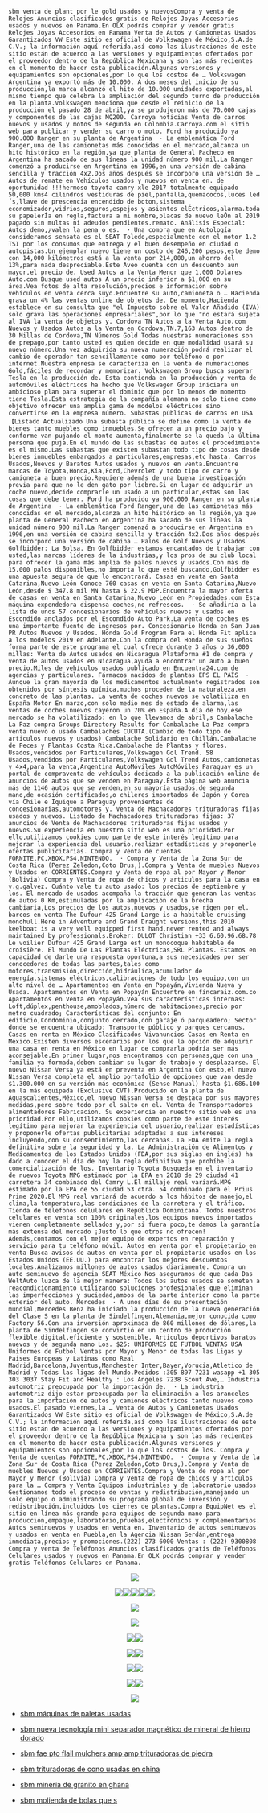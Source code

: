 
```
sbm venta de plant por le gold usados ​​y nuevosCompra y venta de Relojes Anuncios clasificados gratis de Relojes Joyas Accesorios usados y nuevos en Panama.En OLX podrás comprar y vender gratis Relojes Joyas Accesorios en Panama Venta de Autos y Camionetas Usados Garantizados VW Este sitio es oficial de Volkswagen de México,S.A.de C.V.; la información aquí referida,así como las ilustraciones de este sitio están de acuerdo a las versiones y equipamientos ofertados por el proveedor dentro de la República Mexicana y son las más recientes en el momento de hacer esta publicación.Algunas versiones y equipamientos son opcionales,por lo que los costos de … Volkswagen Argentina ya exportó más de 10.000. A dos meses del inicio de su producción,la marca alcanzó el hito de 10.000 unidades exportadas,al mismo tiempo que celebra la ampliación del segundo turno de producción en la planta.Volkswagen menciona que desde el reinicio de la producción el pasado 28 de abril,ya se produjeron más de 70.000 cajas y componentes de las cajas MQ200. Carroya noticias Venta de carros nuevos y usados y motos de segunda en Colombia.Carroya.com el sitio web para publicar y vender su carro o moto. Ford ha producido ya 900.000 Ranger en su planta de Argentina  · La emblemática Ford Ranger,una de las camionetas más conocidas en el mercado,alcanza un hito histórico en la región,ya que planta de General Pacheco en Argentina ha sacado de sus líneas la unidad número 900 mil.La Ranger comenzó a producirse en Argentina en 1996,en una versión de cabina sencilla y tracción 4x2.Dos años después se incorporó una versión de … Autos de remate en Vehículos usados y nuevos en venta en. de oportunidad !!!hermoso toyota camry xle 2017 totalmente equipado 50,000 kms4 cilindros vestiduras de piel,pantalla,quemacocos,luces led´s,llave de prescencia encendido de boton,sistema economizador,vidrios,seguros,espejos y asientos elÉctricos,alarma.toda su papelerÍa en regla,factura a mi nombre,placas de nuevo leÓn al 2019 pagado sin multas ni adeudos pendientes.remato. Análisis Especial: Autos demo,¿valen la pena o es.  · Una compra que en Autología consideramos sensata es el SEAT Toledo,especialmente con el motor 1.2 TSI por los consumos que entrega y el buen desempeño en ciudad o autopistas.Un ejemplar nuevo tiene un costo de 246,200 pesos,este demo con 14,000 kilómetros está a la venta por 214,000,un ahorro del 13%,para nada despreciable.Este Aveo cuenta con un descuento aun mayor,el precio de. Used Autos a la Venta Menor que 1,000 Dolares Auto.com Busque used autos A un precio inferior a $1,000 en su área.Vea fotos de alta resolución,precios e información sobre vehículos en venta cerca suyo.Encuentre su auto,camioneta o … Hacienda grava un 4% las ventas online de objetos de. De momento,Hacienda establece en su consulta que "el Impuesto sobre el Valor Añadido (IVA) solo grava las operaciones empresariales",por lo que "no estará sujeta al IVA la venta de objetos y. Cordova TN Autos a la Venta Auto.com Nuevos y Usados Autos a la Venta en Cordova,TN.7,163 Autos dentro de 30 Millas de Cordova,TN Números Gold Todas nuestras numeraciones son de prepago,por tanto usted es quien decide en que modalidad usará su nuevo número.Una vez adquirida su nueva numeración podrá realizar el cambio de operador tan sencillamente como por teléfono o por internet.Nuestra empresa se caracteriza en la venta de numeraciones Gold,fáciles de recordar y memorizar. Volkswagen Group busca superar Tesla en la producción de. Esta contienda en la producción y venta de automóviles eléctricos ha hecho que Volkswagen Group iniciara un ambicioso plan para superar el dominio que por lo menos de momento tiene Tesla.Esta estrategia de la compañía alemana no solo tiene como objetivo ofrecer una amplia gama de modelos eléctricos sino convertirse en la empresa número. Subastas públicas de carros en USA ️ 【Listado Actualizado Una subasta pública se define como la venta de bienes tanto muebles como inmuebles.Se ofrecen a un precio bajo y conforme van pujando el monto aumenta,finalmente se la queda la última persona que puja.En el mundo de las subastas de autos el procedimiento es el mismo.Las subastas que existen subastan todo tipo de cosas desde bienes inmuebles embargados a particulares,empresas,etc hasta. Carros Usados,Nuevos y Baratos Autos usados y nuevos en venta.Encuentre marcas de Toyota,Honda,Kia,Ford,Chevrolet y todo tipo de carro y camioneta a buen precio.Requiere además de una buena investigación previa para que no le den gato por liebre.Si en lugar de adquirir un coche nuevo,decide comprarle un usado a un particular,estas son las cosas que debe tener. Ford ha producido ya 900.000 Ranger en su planta de Argentina  · La emblemática Ford Ranger,una de las camionetas más conocidas en el mercado,alcanza un hito histórico en la región,ya que planta de General Pacheco en Argentina ha sacado de sus líneas la unidad número 900 mil.La Ranger comenzó a producirse en Argentina en 1996,en una versión de cabina sencilla y tracción 4x2.Dos años después se incorporó una versión de cabina … Palos de Golf Nuevos y Usados Golfbidder: La Bolsa. En Golfbidder estamos encantados de trabajar con usted,las marcas líderes de la industrias,y los pros de su club local para ofrecer la gama más amplia de palos nuevos y usados.Con más de 15.000 palos disponibles,no importa lo que esté buscando,Golfbidder es una apuesta segura de que lo encontrará. Casas en venta en Santa Catarina,Nuevo León Conoce 760 casas en venta en Santa Catarina,Nuevo León,desde $ 347.8 mil MN hasta $ 22.9 MDP.Encuentra la mayor oferta de casas en venta en Santa Catarina,Nuevo León en Propiedades.com Esta máquina expendedora dispensa coches,no refrescos.  · Se añadiría a la lista de unos 57 concesionarios de vehículos nuevos y usados en Escondido anclados por el Escondido Auto Park.La venta de coches es una importante fuente de ingresos por. Concesionario Honda en San Juan PR Autos Nuevos y Usados. Honda Gold Program Para el Honda Fit aplica a los modelos 2019 en Adelante.Con la compra del Honda de sus sueños forma parte de este programa el cual ofrece durante 3 años o 36,000 millas: Venta de Autos usados en Nicaragua Plataforma #1 de compra y venta de autos usados en Nicaragua,ayuda a encontrar un auto a buen precio.Miles de vehículos usados publicado en Encuentra24.com de agencias y particulares. Fármacos nacidos de plantas EPS EL PAÍS  · Aunque la gran mayoría de los medicamentos actualmente registrados son obtenidos por síntesis química,muchos proceden de la naturaleza,en concreto de las plantas. La venta de coches nuevos se volatiliza en España Motor En marzo,con solo medio mes de estado de alarma,las ventas de coches nuevos cayeron un 70% en España.A día de hoy,ese mercado se ha volatilizado: en lo que llevamos de abril,s Cambalache La Paz compra Groups Directory Results for Cambalache La Paz compra venta nuevo o usado Cambalaches CUCUTA.(Cambio de todo tipo de articulos nuevos y usados) Cambalache Solidario en Chillán.Cambalache de Peces y Plantas Costa Rica.Cambalache de Plantas y flores. Usados,vendidos por Particulares,Volkswagen Gol Trend. 58 Usados,vendidos por Particulares,Volkswagen Gol Trend Autos,camionetas y 4x4,para la venta,Argentina AutoMóviles AutoMóviles Paraguay es un portal de compraventa de vehículos dedicado a la publicación online de anuncios de autos que se venden en Paraguay.Ésta página web anuncia más de 1146 autos que se venden,en su mayoría usados,de segunda mano,de ocasión certificados,o chileres importados de Japón y Corea vía Chile e Iquique a Paraguay provenientes de concesionarias,automotores y. Venta de Machacadores trituradoras fijas usados y nuevos. Listado de Machacadores trituradoras fijas: 37 anuncios de Venta de Machacadores trituradoras fijas usados y nuevos.Su experiencia en nuestro sitio web es una prioridad.Por ello,utilizamos cookies como parte de este interés legítimo para mejorar la experiencia del usuario,realizar estadísticas y proponerle ofertas publicitarias. Compra y Venta de cuentas FORNITE,PC,XBOX,PS4,NINTENDO.  · Compra y Venta de la Zona Sur de Costa Rica (Perez Zeledon,Coto Brus,).Compra y Venta de muebles Nuevos y Usados en CORRIENTES.Compra y Venta de ropa al por Mayor y Menor (Bolivia) Compra y Venta de ropa de chicos y articulos para la casa en v.g.galvez. Cuánto vale tu auto usado: los precios de septiembre y los. El mercado de usados acompaña la tracción que generan las ventas de autos 0 Km,estimuladas por la amplicación de la brecha cambiaria,Los precios de los autos,nuevos y usados,se rigen por el. barcos en venta The Dufour 425 Grand Large is a habitable cruising monohull.Here in Adventure and Grand Draught versions,this 2010 keelboat is a very well equipped first hand,never rented and always maintained by professionals.Broker: DULOT Christian +33 6.60.96.68.78 Le voilier Dufour 425 Grand Large est un monocoque habitable de croisière. El Mundo De Las Plantas Eléctricas,SRL Plantas. Estamos en capacidad de darle una respuesta oportuna,a sus necesidades por ser conocedores de todas las partes,tales como motores,transmisión,dirección,hidráulica,acumulador de energía,sistemas eléctricos,calibraciones de todo los equipo,con un alto nivel de … Apartamentos en Venta en Popayán,Vivienda Nueva y Usada. Apartamentos en Venta en Popayán Encuentre en fincaraiz.com.co Apartamentos en Venta en Popayán.Vea sus características internas: Loft,dúplex,penthouse,amoblados,número de habitaciones,precio por metro cuadrado; Características del conjunto: En edificio,Condominio,conjunto cerrado,con garaje ó parqueadero; Sector donde se encuentra ubicado: Transporte público y parques cercanos. Casas en renta en México Clasificados Vivanuncios Casas en Renta en México.Existen diversos escenarios por los que la opción de adquirir una casa en renta en México en lugar de comprarla podría ser más aconsejable.En primer lugar,nos encontramos con personas,que con una familia ya formada,deben cambiar su lugar de trabajo y desplazarse. El nuevo Nissan Versa ya está en preventa en Argentina Con esto,el nuevo Nissan Versa completa el amplio portafolio de opciones que van desde $1.300.000 en su versión más económica (Sense Manual) hasta $1.686.100 en la más equipada (Exclusive CVT).Producido en la planta de Aguascalientes,México,el nuevo Nissan Versa se destaca por sus mayores medidas,pero sobre todo por el salto en el. Venta de Transportadores alimentadores Fabricacion. Su experiencia en nuestro sitio web es una prioridad.Por ello,utilizamos cookies como parte de este interés legítimo para mejorar la experiencia del usuario,realizar estadísticas y proponerle ofertas publicitarias adaptadas a sus intereses incluyendo,con su consentimiento,las cercanas. La FDA emite la regla definitiva sobre la seguridad y la. La Administración de Alimentos y Medicamentos de los Estados Unidos (FDA,por sus siglas en inglés) ha dado a conocer el día de hoy la regla definitiva que prohíbe la comercialización de los. Inventario Toyota Busqueda en el inventario de nuevos Toyota MPG estimado por la EPA en 2018 de 29 ciudad 41 carretera 34 combinado del Camry L.El millaje real variará.MPG estimado por la EPA de 55 ciudad 53 ctra. 54 combinado para el Prius Prime 2020.El MPG real variará de acuerdo a los hábitos de manejo,el clima,la temperatura,las condiciones de la carretera y el tráfico. Tienda de télefonos celulares en República Dominicana. Todos nuestros celulares en venta son 100% originales,los equipos nuevos importados vienen completamente sellados y,por si fuera poco,te damos la garantía más extensa del mercado ¡Justo lo que otros no ofrecen! Además,contamos con el mejor equipo de expertos en reparación y servicio para tu teléfono móvil. Autos en venta por el propietario en venta Busca avisos de autos en venta por el propietario usados en los Estados Unidos (EE.UU.) para encontrar los mejores descuentos locales.Analizamos millones de autos usados diariamente. Compra un auto seminuevo de agencia SEAT México Nos aseguramos de que cada Das WeltAuto luzca de la mejor manera: Todos los autos usados se someten a reacondicionamiento utilizando soluciones profesionales que eliminan las imperfecciones y suciedad,ambos de la parte interior como la parte exterior del auto. Mercedes  · A unos días de su presentación mundial,Mercedes Benz ha iniciado la producción de la nueva generación del Clase S en la planta de Sindelfingen,Alemania,mejor conocida como Factory 56.Con una inversión aproximada de 860 millones de dólares,la planta de Sindelfingen se convirtió en un centro de producción flexible,digital,eficiente y sostenible. Articulos deportivos baratos nuevos y de segunda mano Los. $25: UNIFORMES DE FUTBOL VENTAS USA Uniformes de Futbol Ventas por Mayor y Menor de todas las Ligas y Paises Europeas y Latinas como Real Madrid,Barcelona,Juventus,Manchester Inter,Bayer,Vorucia,Atletico de Madrid y Todas las ligas del Mundo.Pedidos :305 897 7231 wasapp +1 305 303 3037 Stay Fit and Healthy : Los Angeles 7238 Scout Ave,… Industria automotriz preocupada por la importación de.  · La industria automotriz dijo estar preocupada por la eliminación a los aranceles para la importación de autos y camiones eléctricos tanto nuevos como usados.El pasado viernes,la … Venta de Autos y Camionetas Usados Garantizados VW Este sitio es oficial de Volkswagen de México,S.A.de C.V.; la información aquí referida,así como las ilustraciones de este sitio están de acuerdo a las versiones y equipamientos ofertados por el proveedor dentro de la República Mexicana y son las más recientes en el momento de hacer esta publicación.Algunas versiones y equipamientos son opcionales,por lo que los costos de los. Compra y Venta de cuentas FORNITE,PC,XBOX,PS4,NINTENDO.  · Compra y Venta de la Zona Sur de Costa Rica (Perez Zeledon,Coto Brus,).Compra y Venta de muebles Nuevos y Usados en CORRIENTES.Compra y Venta de ropa al por Mayor y Menor (Bolivia) Compra y Venta de ropa de chicos y articulos para la … Compra y Venta Equipos industriales y de laboratorio usados Gestionamos todo el proceso de ventas y redistribución,manejando un solo equipo o administrando su programa global de inversión y redistribución,incluidos los cierres de plantas.Compra EquipNet es el sitio en línea más grande para equipos de segunda mano para producción,empaque,laboratorio,pruebas,electrónicos y complementarios. Autos seminuevos y usados en venta en. Inventario de autos seminuevos y usados en venta en Puebla,en la Agencia Nissan Serdán,entrega inmediata,precios y promociones.(222) 273 6000 Ventas : (222) 9300808 Compra y venta de Teléfonos Anuncios clasificados gratis de Teléfonos Celulares usados y nuevos en Panama.En OLX podrás comprar y vender gratis Teléfonos Celulares en Panama. 
```

<div align="center">

<a href="https://es-crusher.shibang-china.com/github&k=sbm+venta+de+plant+por+le+gold+usados+%E2%80%8B%E2%80%8By+nuevos"><img src="https://static.shibang-china.com/es/crusher/logo.jpg"></a>

<a href="https://es-crusher.shibang-china.com/github&k=sbm+venta+de+plant+por+le+gold+usados+%E2%80%8B%E2%80%8By+nuevos"><img src="https://static.shibang-china.com/es/crusher/index.jpg"></a><a href="https://es-crusher.shibang-china.com/material.htmlgithub&k=sbm+venta+de+plant+por+le+gold+usados+%E2%80%8B%E2%80%8By+nuevos"><img src="https://static.shibang-china.com/es/crusher/material.jpg"></a><a href="https://es-crusher.shibang-china.com/application.htmlgithub&k=sbm+venta+de+plant+por+le+gold+usados+%E2%80%8B%E2%80%8By+nuevos"><img src="https://static.shibang-china.com/es/crusher/application.jpg"></a><a href="https://es-crusher.shibang-china.com/aboutus.htmlgithub&k=sbm+venta+de+plant+por+le+gold+usados+%E2%80%8B%E2%80%8By+nuevos"><img src="https://static.shibang-china.com/es/crusher/aboutus.jpg"></a><a href="https://es-crusher.shibang-china.com/contact.htmlgithub&k=sbm+venta+de+plant+por+le+gold+usados+%E2%80%8B%E2%80%8By+nuevos"><img src="https://static.shibang-china.com/es/crusher/contact.jpg"></a>

<a href="https://es-crusher.shibang-china.com/github&k=sbm+venta+de+plant+por+le+gold+usados+%E2%80%8B%E2%80%8By+nuevos"><img src="https://static.shibang-china.com/es/crusher/banner.jpg"></a>

<a href="https://swt.shibang-china.com/github&k=sbm+venta+de+plant+por+le+gold+usados+%E2%80%8B%E2%80%8By+nuevos"><img src="https://static.shibang-china.com/es/crusher/text.jpg"></a>

<a href="https://swt.shibang-china.com/github&k=sbm+venta+de+plant+por+le+gold+usados+%E2%80%8B%E2%80%8By+nuevos"><img src="https://static.shibang-china.com/es/crusher/chat.jpg"></a><a href="https://es-crusher.shibang-china.com/contact.htmlgithub&k=sbm+venta+de+plant+por+le+gold+usados+%E2%80%8B%E2%80%8By+nuevos"><img src="https://static.shibang-china.com/es/crusher/message.jpg"></a>

<a href="https://es-crusher.shibang-china.com/products/pe.htmlgithub&k=sbm+venta+de+plant+por+le+gold+usados+%E2%80%8B%E2%80%8By+nuevos"><img src="https://static.shibang-china.com/es/crusher/pe.jpg"></a><a href="https://es-crusher.shibang-china.com/products/pf.htmlgithub&k=sbm+venta+de+plant+por+le+gold+usados+%E2%80%8B%E2%80%8By+nuevos"><img src="https://static.shibang-china.com/es/crusher/pf.jpg"></a>

<a href="https://es-crusher.shibang-china.com/products/hpt.htmlgithub&k=sbm+venta+de+plant+por+le+gold+usados+%E2%80%8B%E2%80%8By+nuevos"><img src="https://static.shibang-china.com/es/crusher/hpt.jpg"></a><a href="https://es-crusher.shibang-china.com/products/vsi.htmlgithub&k=sbm+venta+de+plant+por+le+gold+usados+%E2%80%8B%E2%80%8By+nuevos"><img src="https://static.shibang-china.com/es/crusher/vsi.jpg"></a>

<a href="https://es-crusher.shibang-china.com/products/klv.htmlgithub&k=sbm+venta+de+plant+por+le+gold+usados+%E2%80%8B%E2%80%8By+nuevos"><img src="https://static.shibang-china.com/es/crusher/klv.jpg"></a><a href="https://es-crusher.shibang-china.com/products/portable.htmlgithub&k=sbm+venta+de+plant+por+le+gold+usados+%E2%80%8B%E2%80%8By+nuevos"><img src="https://static.shibang-china.com/es/crusher/portable.jpg"></a>

<a href="https://swt.shibang-china.com/github&k=sbm+venta+de+plant+por+le+gold+usados+%E2%80%8B%E2%80%8By+nuevos"><img src="https://static.shibang-china.com/es/crusher/case.jpg"></a>

</div>


* [sbm máquinas de paletas usadas](sbm%20m%C3%A1quinas%20de%20paletas%20usadas.md)

* [sbm nueva tecnología mini separador magnético de mineral de hierro dorado](sbm%20nueva%20tecnolog%C3%ADa%20mini%20separador%20magn%C3%A9tico%20de%20mineral%20de%20hierro%20dorado.md)

* [sbm fae pto flail mulchers amp amp trituradoras de piedra](sbm%20fae%20pto%20flail%20mulchers%20amp%20amp%20trituradoras%20de%20piedra.md)

* [sbm trituradoras de cono usadas en china](sbm%20trituradoras%20de%20cono%20usadas%20en%20china.md)

* [sbm minería de granito en ghana](sbm%20miner%C3%ADa%20de%20granito%20en%20ghana.md)

* [sbm molienda de bolas que s](sbm%20molienda%20de%20bolas%20que%20s.md)